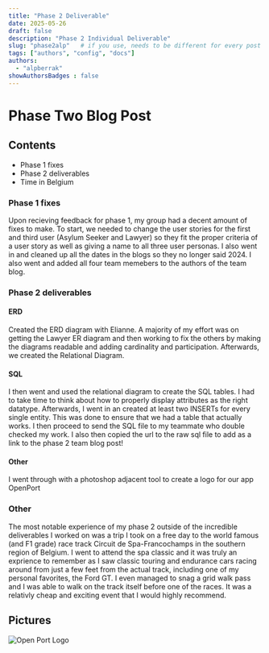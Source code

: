 ```yaml
---
title: "Phase 2 Deliverable"
date: 2025-05-26
draft: false
description: "Phase 2 Individual Deliverable"
slug: "phase2alp"   # if you use, needs to be different for every post
tags: ["authors", "config", "docs"]
authors:
  - "alpberrak"
showAuthorsBadges : false
---
```


# Phase Two Blog Post

## Contents
- Phase 1 fixes
- Phase 2 deliverables
- Time in Belgium

### Phase 1 fixes
Upon recieving feedback for phase 1, my group had a decent amount of fixes to make. To start, we needed to change the user stories for the first and third user (Asylum Seeker and Lawyer) so they fit the proper criteria of a user story as well as giving a name to all three user personas. I also went in and cleaned up all the dates in the blogs so they no longer said 2024. I also went and added all four team memebers to the authors of the team blog.

### Phase 2 deliverables

#### ERD
Created the ERD diagram with Elianne. A majority of my effort was on getting the Lawyer ER diagram and then working to fix the others by making the diagrams readable and adding cardinality and participation. Afterwards, we created the Relational Diagram.

#### SQL
I then went and used the relational diagram to create the SQL tables. I had to take time to think about how to properly display attributes as the right datatype. Afterwards, I went in an created at least two INSERTs for every single entity. This was done to ensure that we had a table that actually works. I then proceed to send the SQL file to my teammate who double checked my work. I also then copied the url to the raw sql file to add as a link to the phase 2 team blog post!

#### Other
I went through with a photoshop adjacent tool to create a logo for our app OpenPort

### Other
The most notable experience of my phase 2 outside of the incredible deliverables I worked on was a trip I took on a free day to the world famous (and F1 grade) race track Circuit de Spa-Francochamps in the southern region of Belgium. I went to attend the spa classic and it was truly an exprience to remember as I saw classic touring and endurance cars racing around from just a few feet from the actual track, including one of my personal favorites, the Ford GT. I even managed to snag a grid walk pass and I was able to walk on the track itself before one of the races. It was a relativly cheap and exciting event that I would highly recommend.



## Pictures
![Open Port Logo](/OpenPortLogo.png)
